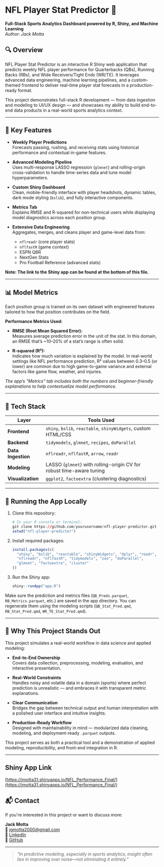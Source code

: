 # NFL Player Stat Predictor 🏈  
**Full-Stack Sports Analytics Dashboard powered by R, Shiny, and Machine Learning**  
_Author: Jack Motta_

## 🔍 Overview

NFL Player Stat Predictor is an interactive R Shiny web application that predicts weekly NFL player performance for Quarterbacks (QBs), Running Backs (RBs), and Wide Receivers/Tight Ends (WR/TE). It leverages advanced data engineering, machine learning pipelines, and a custom-themed frontend to deliver real-time player stat forecasts in a production-ready format.

This project demonstrates full-stack R development — from data ingestion and modeling to UI/UX design — and showcases my ability to build end-to-end data products in a real-world sports analytics context.

---

## 🎯 Key Features

- **Weekly Player Predictions**  
  Forecasts passing, rushing, and receiving stats using historical performance and contextual in-game features.

- **Advanced Modeling Pipeline**  
  Uses multi-response LASSO regression (`glmnet`) and rolling-origin cross-validation to handle time-series data and tune model hyperparameters.

- **Custom Shiny Dashboard**  
  Clean, mobile-friendly interface with player headshots, dynamic tables, dark mode styling (`bslib`), and fully interactive components.

- **Metrics Tab**  
  Explains RMSE and R-squared for non-technical users while displaying model diagnostics across each position group.

- **Extensive Data Engineering**  
  Aggregates, merges, and cleans player and game-level data from:
  - `nflreadr` (core player stats)
  - `nflfastR` (game context)
  - ESPN QBR
  - NextGen Stats
  - Pro Football Reference (advanced stats)

**Note: The link to the Shiny app can be found at the bottom of this file.**

---

## 📊 Model Metrics

Each position group is trained on its own dataset with engineered features tailored to how that position contributes on the field.

**Performance Metrics Used:**

- **RMSE (Root Mean Squared Error):**  
  Measures average prediction error in the unit of the stat. In this domain, an RMSE that’s ~10–20% of a stat’s range is often solid.

- **R-squared (R²):**  
  Indicates how much variation is explained by the model. In real-world settings like NFL performance prediction, R² values between 0.3–0.5 (or lower) are common due to high game-to-game variance and external factors like game flow, weather, and injuries.

_The app’s "Metrics" tab includes both the numbers and beginner-friendly explanations to help contextualize model performance._

---

## 🧰 Tech Stack

| Layer              | Tools Used                                                                 |
|-------------------|------------------------------------------------------------------------------|
| **Frontend**       | `shiny`, `bslib`, `reactable`, `shinyWidgets`, custom HTML/CSS              |
| **Backend**        | `tidymodels`, `glmnet`, `recipes`, `doParallel`                             |
| **Data Ingestion** | `nflreadr`, `nflfastR`, `arrow`, `readr`                                    |
| **Modeling**       | LASSO (`glmnet`) with rolling-origin CV for robust time-aware tuning        |
| **Visualization**  | `ggplot2`, `factoextra` (clustering diagnostics)                            |

---

## 🚀 Running the App Locally

1. Clone this repository:

    ```r
    # In your R console or terminal:
    git clone https://github.com/yourusername/nfl-player-predictor.git
    setwd("nfl-player-predictor")
    ```

2. Install required packages:

    ```r
    install.packages(c(
      "shiny", "bslib", "reactable", "shinyWidgets", "dplyr", "readr", "arrow",
      "nflreadr", "nflfastR", "tidymodels", "zoo", "doParallel", 
      "glmnet", "factoextra", "cluster"
    ))
    ```

3. Run the Shiny app:

    ```r
    shiny::runApp("app.R")
    ```

Make sure the prediction and metrics files (`QB_Preds.parquet`, `RB_Metrics.parquet`, etc.) are saved in the app directory. You can regenerate them using the modeling scripts (`QB_Stat_Pred.qmd`, `RB_Stat_Pred.qmd`, `WR_TE_Stat_Pred.qmd`).

---

## 💼 Why This Project Stands Out

This project simulates a real-world workflow in data science and applied modeling:

- **End-to-End Ownership**  
  Covers data collection, preprocessing, modeling, evaluation, and interactive presentation.

- **Real-World Constraints**  
  Handles noisy and volatile data in a domain (sports) where perfect prediction is unrealistic — and embraces it with transparent metric explanations.

- **Clear Communication**  
  Bridges the gap between technical output and human interpretation with a polished user interface and intuitive insights.

- **Production-Ready Workflow**  
  Designed with maintainability in mind — modularized data cleaning, modeling, and deployment-ready `.parquet` outputs.

This project serves as both a practical tool and a demonstration of applied modeling, reproducibility, and front-end integration in R.

---

## Shiny App Link
[https://jmotta31.shinyapps.io/NFL_Performance_Final/](https://jmotta31.shinyapps.io/NFL_Performance_Final/)

## 📬 Contact

If you're interested in this project or want to discuss more:

**Jack Motta**  
📧 jgmotta2000@gmail.com  
🔗 [LinkedIn](https://www.linkedin.com/in/jack-motta-3210a3241)  
🐙 [GitHub](https://github.com/jgmotta731)

---

> _"In predictive modeling, especially in sports analytics, insight often lies in improving over noise—not eliminating it entirely."_  
